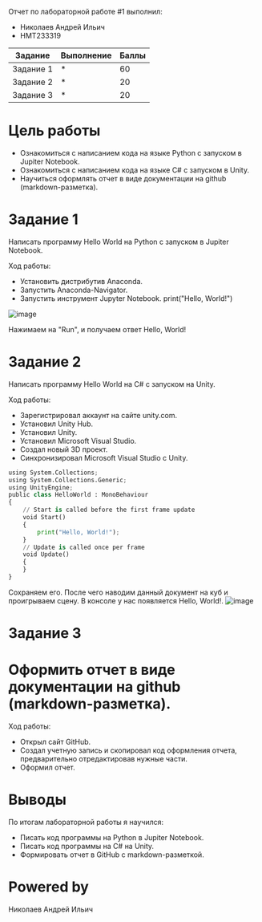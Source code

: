 Отчет по лабораторной работе #1 выполнил:
- Николаев Андрей Ильич
- НМТ233319

| Задание | Выполнение | Баллы |
| ------ | ------ | ------ |
| Задание 1 | * | 60 |
| Задание 2 | * | 20 |
| Задание 3 | * | 20 |

# Цель работы
- Ознакомиться с написанием кода на языке Python с запуском в Jupiter Notebook. 
- Ознакомиться с написанием кода на языке C# с запуском в Unity.
- Научиться оформлять отчет в виде документации на github (markdown-разметка).
# Задание 1
Написать программу Hello World на Python с запуском в Jupiter Notebook.

Ход работы:
- Установить дистрибутив Anaconda.
- Запустить Anaconda-Navigator.
- Запустить инструмент Jupyter Notebook.
print("Hello, World!")

![image](https://github.com/user-attachments/assets/7dc047f8-4f0c-47bb-b18a-c03afbcba173)


Нажимаем на "Run", и получаем ответ Hello, World!
# Задание 2
Написать программу Hello World на C# с запуском на Unity.

Ход работы:
- Зарегистрировал аккаунт на сайте unity.com.
- Установил Unity Hub.
- Установил Unity.
- Установил Microsoft Visual Studio.
- Создал новый 3D проект.
- Синхронизировал Microsoft Visual Studio с Unity.
```py
using System.Collections;
using System.Collections.Generic;
using UnityEngine;
public class HelloWorld : MonoBehaviour
{
    // Start is called before the first frame update
    void Start()
    {
        print("Hello, World!");
    }
    // Update is called once per frame
    void Update()
    {
    }
}

```

Сохраняем его. После чего наводим данный документ на куб и проигрываем сцену. В консоле у нас появляется Hello, World!.
![image](https://github.com/user-attachments/assets/899f60d6-0bd5-4f33-a6e0-43b0e26ae856)

# Задание 3
# Оформить отчет в виде документации на github (markdown-разметка).
Ход работы:
- Открыл сайт GitHub.
- Создал учетную запись и скопировал код оформления отчета, предварительно отредактировав нужные части.
- Оформил отчет.

# Выводы
По итогам лабораторной работы я научился:
- Писать код программы на Python в Jupiter Notebook.
- Писать код программы на C# на Unity.
- Формировать отчет в GitHub с markdown-разметкой.
# Powered by
Николаев Андрей Ильич
